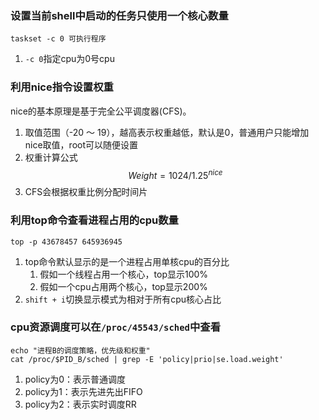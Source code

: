 ### 设置当前shell中启动的任务只使用一个核心数量
```
taskset -c 0 可执行程序
```
1. `-c 0`指定cpu为0号cpu

### 利用nice指令设置权重
nice的基本原理是基于完全公平调度器(CFS)。
1. 取值范围（-20 ～ 19），越高表示权重越低，默认是0，普通用户只能增加nice取值，root可以随便设置
2. 权重计算公式
$$
Weight = 1024/1.25^{nice}
$$
3. CFS会根据权重比例分配时间片

### 利用top命令查看进程占用的cpu数量
```
top -p 43678457 645936945
```
1. top命令默认显示的是一个进程占用单核cpu的百分比
	1. 假如一个线程占用一个核心，top显示100%
	2. 假如一个cpu占用两个核心，top显示200%
2. `shift + i`切换显示模式为相对于所有cpu核心占比

### cpu资源调度可以在`/proc/45543/sched`中查看
```
echo "进程B的调度策略，优先级和权重"
cat /proc/$PID_B/sched | grep -E 'policy|prio|se.load.weight'
```
1. policy为0：表示普通调度
2. policy为1：表示先进先出FIFO
3. policy为2：表示实时调度RR
